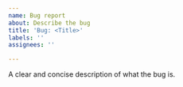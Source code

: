 ```yaml
---
name: Bug report
about: Describe the bug
title: 'Bug: <Title>'
labels: ''
assignees: ''

---
```


A clear and concise description of what the bug is.
